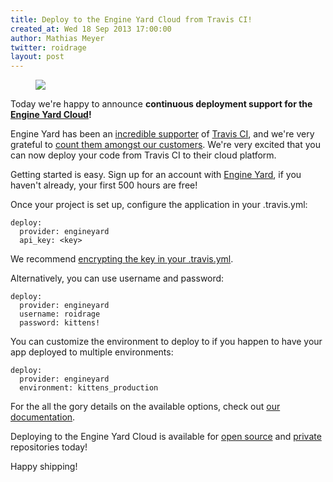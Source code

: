 ```yaml
---
title: Deploy to the Engine Yard Cloud from Travis CI!
created_at: Wed 18 Sep 2013 17:00:00
author: Mathias Meyer
twitter: roidrage
layout: post
---
```

<figure class=" small right">
  <a href="http://www.engineyard.com"><img src="http://about.travis-ci.org/images/logo-engineyard.png"/></a>
</figure>

Today we're happy to announce **continuous deployment support for the [Engine Yard Cloud](https://www.engineyard.com/products/cloud)!**

Engine Yard has been an [incredible supporter](https://blog.engineyard.com/2012/travis-ci) of [Travis CI](http://about.travis-ci.org/blog/2013-06-10-secure-env-in-pull-requests/), and we're very grateful to [count them amongst our customers](https://travis-ci.com). We're very excited that you can now deploy your code from Travis CI to their cloud platform.

Getting started is easy. Sign up for an account with [Engine Yard](https://www.engineyard.com/trial), if you haven't already, your first 500 hours are free!

Once your project is set up, configure the application in your .travis.yml:

    deploy:
      provider: engineyard
      api_key: <key>

We recommend [encrypting the key in your .travis.yml](http://about.travis-ci.org/docs/user/build-configuration/#Secure-environment-variables).

Alternatively, you can use username and password:

    deploy:
      provider: engineyard
      username: roidrage
      password: kittens!

You can customize the environment to deploy to if you happen to have your app deployed to multiple environments:

    deploy:
      provider: engineyard
      environment: kittens_production

For the all the gory details on the available options, check out [our documentation](/docs/user/deployment/engineyard/).

Deploying to the Engine Yard Cloud is available for [open source](https://travis-ci.org) and [private](https://travis-ci.com) repositories today!

Happy shipping!
